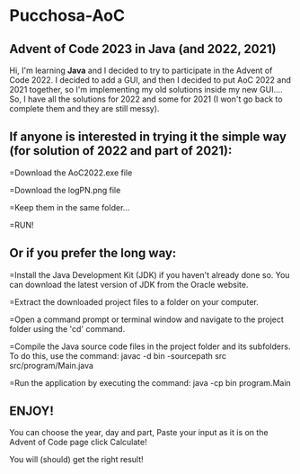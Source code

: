 # Pucchosa-AoC

## Advent of Code 2023 in **Java** (and 2022, 2021)

Hi, I'm learning **Java** and I decided to try to participate in the Advent of Code 2022.
I decided to add a GUI, and then I decided to put AoC 2022 and 2021 together, so I'm implementing my old solutions inside my new GUI....
So, I have all the solutions for 2022 and some for 2021 (I won't go back to complete them and they are still messy).

## If anyone is interested in trying it the simple way (for solution of 2022 and part of 2021):

=Download the AoC2022.exe file

=Download the logPN.png file

=Keep them in the same folder...

=RUN!


## Or if you prefer the long way:

=Install the Java Development Kit (JDK) if you haven't already done so. You can download the latest version of JDK from the Oracle website.

=Extract the downloaded project files to a folder on your computer.

=Open a command prompt or terminal window and navigate to the project folder using the 'cd' command.

=Compile the Java source code files in the project folder and its subfolders. To do this, use the command: javac -d bin -sourcepath src src/program/Main.java

=Run the application by executing the command: java -cp bin program.Main

## ENJOY!


You can choose the year, day and part,
Paste your input as it is on the Advent of Code page
click Calculate!

You will (should) get the right result!
